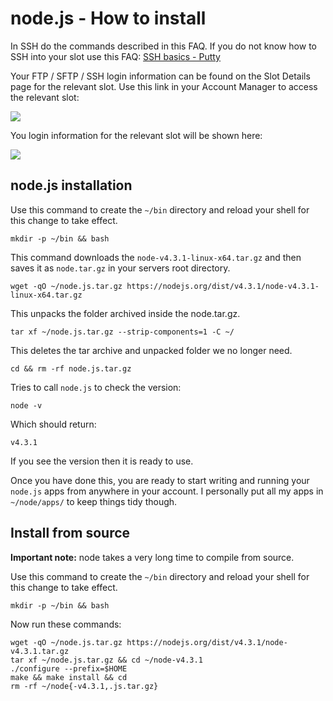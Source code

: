 node.js - How to install
========================

In SSH do the commands described in this FAQ. If you do not know how to SSH into your slot use this FAQ: [SSH basics - Putty](https://www.feralhosting.com/faq/view?question=12)  
  
Your FTP / SFTP / SSH login information can be found on the Slot Details page for the relevant slot. Use this link in your Account Manager to access the relevant slot:  
  
![](https://raw.github.com/feralhosting/feralfilehosting/master/Feral%20Wiki/0%20Generic/slot_detail_link.png)  
  
You login information for the relevant slot will be shown here:  
  
![](https://raw.github.com/feralhosting/feralfilehosting/master/Feral%20Wiki/0%20Generic/slot_detail_ssh.png)  
  

node.js installation
--------------------

  
Use this command to create the `~/bin` directory and reload your shell for this change to take effect.  
  

    mkdir -p ~/bin && bash

  
This command downloads the `node-v4.3.1-linux-x64.tar.gz` and then saves it as `node.tar.gz` in your servers root directory.  
  

    wget -qO ~/node.js.tar.gz https://nodejs.org/dist/v4.3.1/node-v4.3.1-linux-x64.tar.gz

  
This unpacks the folder archived inside the node.tar.gz.  
  

    tar xf ~/node.js.tar.gz --strip-components=1 -C ~/

  
This deletes the tar archive and unpacked folder we no longer need.  
  

    cd && rm -rf node.js.tar.gz

  
Tries to call `node.js` to check the version:  
  

    node -v

  
Which should return:  
  

    v4.3.1

  
If you see the version then it is ready to use.  
  
Once you have done this, you are ready to start writing and running your `node.js` apps from anywhere in your account. I personally put all my apps in `~/node/apps/` to keep things tidy though.  
  

Install from source
-------------------

  
**Important note:** node takes a very long time to compile from source.  
  
Use this command to create the `~/bin` directory and reload your shell for this change to take effect.  
  

    mkdir -p ~/bin && bash

  
Now run these commands:  
  

    wget -qO ~/node.js.tar.gz https://nodejs.org/dist/v4.3.1/node-v4.3.1.tar.gz
    tar xf ~/node.js.tar.gz && cd ~/node-v4.3.1
    ./configure --prefix=$HOME
    make && make install && cd
    rm -rf ~/node{-v4.3.1,.js.tar.gz}

  
  

